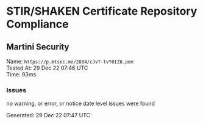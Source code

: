# STIR/SHAKEN Certificate Repository Compliance

## Martini Security

Name: `https://p.mtsec.me/2884/cJvT-tvY0IZ8.pem`\
Tested At: 29 Dec 22 07:46 UTC\
Time: 93ms

### Issues

no warning, or error, or notice date level issues were found

Generated: 29 Dec 22 07:47 UTC